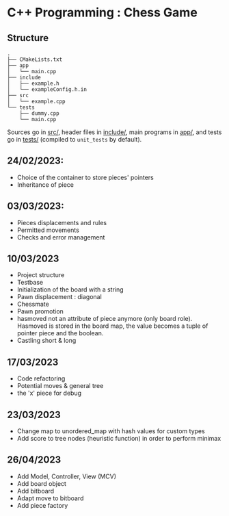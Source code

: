 # C++ Programming : Chess Game

## Structure
``` text
.
├── CMakeLists.txt
├── app
│   └── main.cpp
├── include
│   ├── example.h
│   └── exampleConfig.h.in
├── src
│   └── example.cpp
└── tests
    ├── dummy.cpp
    └── main.cpp
```

Sources go in [src/](src/), header files in [include/](include/), main programs in [app/](app), and
tests go in [tests/](tests/) (compiled to `unit_tests` by default).


## 24/02/2023:
- Choice of the container to store pieces' pointers
- Inheritance of piece 

## 03/03/2023:
- Pieces displacements and rules
- Permitted movements
- Checks and error management

## 10/03/2023
- Project structure
- Testbase
- Initialization of the board with a string
- Pawn displacement : diagonal
- Chessmate
- Pawn promotion
- hasmoved not an attribute of piece anymore (only board role). 
Hasmoved is stored in the board map, the value becomes a tuple of pointer piece and the boolean.
- Castling short & long

## 17/03/2023
- Code refactoring
- Potential moves & general tree
- the 'x' piece for debug

## 23/03/2023
- Change map to unordered_map with hash values for custom types
- Add score to tree nodes (heuristic function) in order to perform minimax

## 26/04/2023
- Add Model, Controller, View (MCV)
- Add board object
- Add bitboard
- Adapt move to bitboard
- Add piece factory  